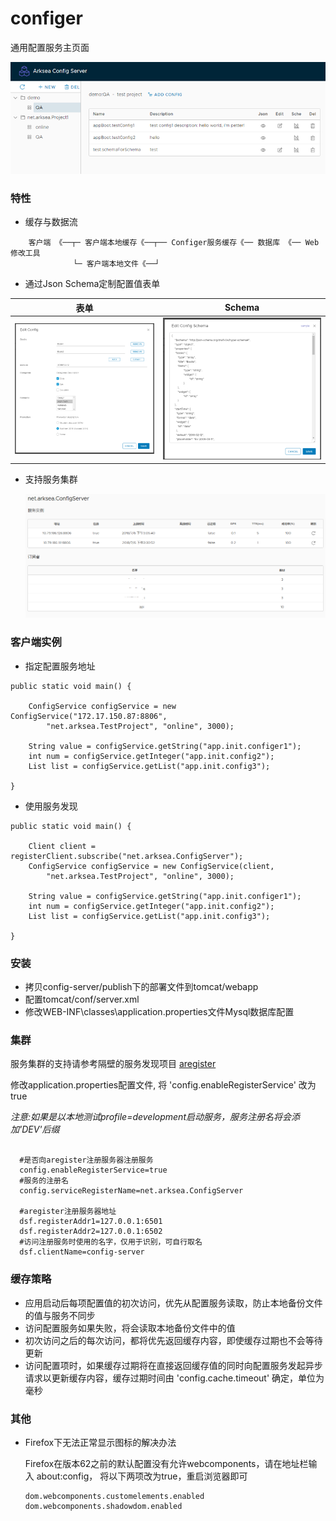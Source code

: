 # configer
通用配置服务主页面

  ![image](./docs/images/readme-main.png)
  
### 特性
 - 缓存与数据流
```
    客户端 《──┬─ 客户端本地缓存《──┬── Configer服务缓存《── 数据库 《── Web修改工具
              └─ 客户端本地文件《──┘
```
 - 通过Json Schema定制配置值表单

  | 表单 | Schema |
  | ---- | ---- |
  |![image](./docs/images/readme-edit-config.png) | ![image](./docs/images/readme-edit-schema.png)|

 - 支持服务集群
 
   ![image](./docs/images/readme-reg-sub.png)

### 客户端实例

 - 指定配置服务地址

```
public static void main() {

    ConfigService configService = new ConfigService("172.17.150.87:8806", 
        "net.arksea.TestProject", "online", 3000);
    
    String value = configService.getString("app.init.configer1");
    int num = configService.getInteger("app.init.config2");
    List list = configService.getList("app.init.config3");

}
```

 - 使用服务发现
 
```
public static void main() {
    
    Client client = registerClient.subscribe("net.arksea.ConfigServer");
    ConfigService configService = new ConfigService(client, 
        "net.arksea.TestProject", "online", 3000);
    
    String value = configService.getString("app.init.configer1");
    int num = configService.getInteger("app.init.config2");
    List list = configService.getList("app.init.config3");

}
```

### 安装

 - 拷贝config-server/publish下的部署文件到tomcat/webapp
 - 配置tomcat/conf/server.xml
 - 修改WEB-INF\classes\application.properties文件Mysql数据库配置

### 集群
  服务集群的支持请参考隔壁的服务发现项目 [aregister](https://github.com/arksea/aregister)

  修改application.properties配置文件, 将 'config.enableRegisterService' 改为 true 
  
   *注意:如果是以本地测试profile=development启动服务，服务注册名将会添加'DEV'后缀*
  
  ```
  
    #是否向aregister注册服务器注册服务
    config.enableRegisterService=true
    #服务的注册名
    config.serviceRegisterName=net.arksea.ConfigServer
    
    #aregister注册服务器地址
    dsf.registerAddr1=127.0.0.1:6501
    dsf.registerAddr2=127.0.0.1:6502
    #访问注册服务时使用的名字，仅用于识别，可自行取名
    dsf.clientName=config-server
  ```

### 缓存策略

 - 应用启动后每项配置值的初次访问，优先从配置服务读取，防止本地备份文件的值与服务不同步
 - 访问配置服务如果失败，将会读取本地备份文件中的值
 - 初次访问之后的每次访问，都将优先返回缓存内容，即使缓存过期也不会等待更新
 - 访问配置项时，如果缓存过期将在直接返回缓存值的同时向配置服务发起异步请求以更新缓存内容，缓存过期时间由 'config.cache.timeout' 确定，单位为毫秒


### 其他
- Firefox下无法正常显示图标的解决办法

  Firefox在版本62之前的默认配置没有允许webcomponents，请在地址栏输入 about:config， 将以下两项改为true，重启浏览器即可

      dom.webcomponents.customelements.enabled
      dom.webcomponents.shadowdom.enabled

